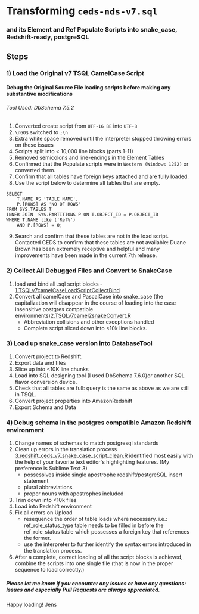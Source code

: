 # Transforming `ceds-nds-v7.sql` 
### and its Element and Ref Populate Scripts into snake_case, Redshift-ready, postgreSQL

## Steps

### 1) Load the Original v7 TSQL CamelCase Script
#### Debug the Original Source File loading scripts before making any substantive modifications
###### Tool Used: DbSchema 7.5.2
1) Converted create script from `UTF-16 BE` into `UTF-8`
2) `\nGO$` switched to `;\n`
3) Extra white space removed until the interpreter stopped throwing errors on these issues
4) Scripts split into < 10,000 line blocks (parts 1-11)
5) Removed semicolons and line-endings in the Element Tables
6) Confirmed that the Populate scripts were in `Western (Windows 1252)` or converted them.
7) Confirm that all tables have foreign keys attached and are fully loaded.
8) Use the script below to determine all tables that are empty.
```
SELECT 
    T.NAME AS 'TABLE NAME',
    P.[ROWS] AS 'NO OF ROWS'
FROM SYS.TABLES T 
INNER JOIN  SYS.PARTITIONS P ON T.OBJECT_ID = P.OBJECT_ID
WHERE T.NAME like ('Ref%')
    AND P.[ROWS] = 0;
```
9) Search and confirm that these tables are not in the load script. Contacted CEDS to confirm that these tables are not available: Duane Brown has been extremely receptive and helpful and many improvements have been made in the current 7th release.

### 2) Collect All Debugged Files and Convert to SnakeCase
1) load and bind all .sql script blocks - [1.TSQLv7camelCaseLoadScriptCollectBind](https://github.com/leerssej/aws_ceds_v7/blob/master/1.TSQLv7camelCaseLoadScriptCollectBind.R)
2) Convert all camelCase and PascalCase into snake_case (the capitalization will disappear in the course of loading into the case insensitive postgres compatible environments)[2.TSQLv7camel2snakeConvert.R](https://github.com/leerssej/aws_ceds_v7/blob/master/2.TSQLv7camel2snakeConvert.R)
    * Abbreviation collisions and other exceptions handled
    * Complete script sliced down into <10k line blocks.
    
### 3) Load up snake_case version into DatabaseTool
1) Convert project to Redshift.
2) Export data and files
3) Slice up into <10K line chunks
4) Load into SQL designing tool (I used DbSchema 7.6.0)or another SQL flavor conversion device.
5) Check that all tables are full: query is the same as above as we are still in TSQL.
6) Convert project properties into AmazonRedshift
7) Export Schema and Data

### 4) Debug schema in the postgres compatible Amazon Redshift environment
1) Change names of schemas to match postgresql standards
2) Clean up errors in the translation process [3.redshift_ceds_v7_snake_case_script_clean.R](https://github.com/leerssej/aws_ceds_v7/blob/master/3.redshift_ceds_v7_snake_case_script_clean.R) identified most easily with the help of your favorite text editor's highlighting features. (My preference is Sublime Text 3)
    * possessives inside single apostrophe redshift/postgreSQL insert statement
    * plural abbreviations
    * proper nouns with apostrophes included
3) Trim down into <10k files
4) Load into Redshift environment
5) Fix all errors on Upload
    * resequence the order of table loads where necessary. i.e.: ref_role_status_type table needs to be filled in before the ref_role_status table which possesses a foreign key that references the former.
    * use the interpreter to further identify the syntax errors introduced in the translation process.
6) After a complete, correct loading of all the script blocks is achieved, combine the scripts into one single file (that is now in the proper sequence to load correctly.)

##### Please let me know if you encounter any issues or have any questions: Issues and especially Pull Requests are always appreciated. 

Happy loading!
Jens